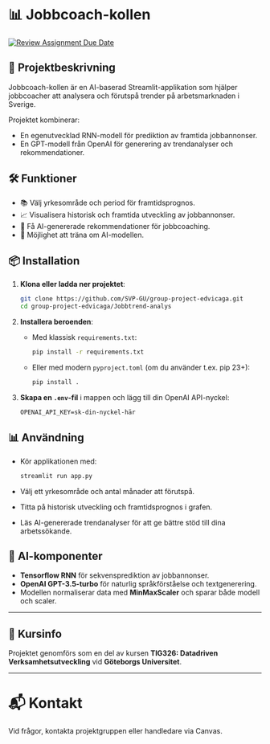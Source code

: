
# 📊 Jobbcoach-kollen

[![Review Assignment Due Date](https://classroom.github.com/assets/deadline-readme-button.svg)](https://classroom.github.com/a/rjgbNS53)

## 🚀 Projektbeskrivning

Jobbcoach-kollen är en AI-baserad Streamlit-applikation som hjälper jobbcoacher att analysera och förutspå trender på arbetsmarknaden i Sverige.

Projektet kombinerar:
- En egenutvecklad RNN-modell för prediktion av framtida jobbannonser.
- En GPT-modell från OpenAI för generering av trendanalyser och rekommendationer.

## 🛠️ Funktioner

- 📚 Välj yrkesområde och period för framtidsprognos.
- 📈 Visualisera historisk och framtida utveckling av jobbannonser.
- 🧠 Få AI-genererade rekommendationer för jobbcoaching.
- 🔄 Möjlighet att träna om AI-modellen.

## 📦 Installation

1. **Klona eller ladda ner projektet**:
   ```bash
   git clone https://github.com/SVP-GU/group-project-edvicaga.git
   cd group-project-edvicaga/Jobbtrend-analys
   ```

2. **Installera beroenden**:

   - Med klassisk `requirements.txt`:
     ```bash
     pip install -r requirements.txt
     ```

   - Eller med modern `pyproject.toml` (om du använder t.ex. pip 23+):
     ```bash
     pip install .
     ```

3. **Skapa en `.env`-fil** i mappen och lägg till din OpenAI API-nyckel:

   ```plaintext
   OPENAI_API_KEY=sk-din-nyckel-här
   ```

## 📊 Användning

- Kör applikationen med:

   ```bash
   streamlit run app.py
   ```

- Välj ett yrkesområde och antal månader att förutspå.
- Titta på historisk utveckling och framtidsprognos i grafen.
- Läs AI-genererade trendanalyser för att ge bättre stöd till dina arbetssökande.

## 🧠 AI-komponenter

- **Tensorflow RNN** för sekvensprediktion av jobbannonser.
- **OpenAI GPT-3.5-turbo** för naturlig språkförståelse och textgenerering.
- Modellen normaliserar data med **MinMaxScaler** och sparar både modell och scaler.

---

## 📅 Kursinfo

Projektet genomförs som en del av kursen **TIG326: Datadriven Verksamhetsutveckling** vid **Göteborgs Universitet**.

---

# 📬 Kontakt

Vid frågor, kontakta projektgruppen eller handledare via Canvas.

